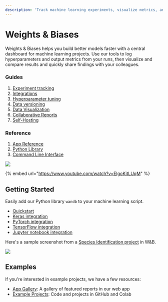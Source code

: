 ```yaml
---
description: 'Track machine learning experiments, visualize metrics, and share results'
---
```


# Weights & Biases

Weights & Biases helps you build better models faster with a central dashboard for machine learning projects. Use our tools to log hyperparameters and output metrics from your runs, then visualize and compare results and quickly share findings with your colleagues. 

### Guides

1. [Experiment tracking](guides/track/)
2. [Integrations](guides/integrations/)
3. [Hyperparameter tuning](guides/sweeps/)
4. [Data versioning](guides/artifacts/)
5. [Data Visualization](guides/datasets-and-predictions.md)
6. [Collaborative Reports](guides/reports.md)
7. [Self-Hosting](guides/self-hosted/)

### Reference

1. [App Reference](ref/app/)
2. [Python Library](ref/python/)
3. [Command Line Interface](ref/cli/)

![](.gitbook/assets/workflow-june-2020-v1.png)

{% embed url="https://www.youtube.com/watch?v=EIgoKitLUqM" %}

## Getting Started

Easily add our Python library `wandb` to your machine learning script.

* [Quickstart](quickstart.md)
* [Keras integration](guides/integrations/keras.md)
* [PyTorch integration](guides/integrations/pytorch.md)
* [TensorFlow integration](guides/integrations/tensorflow.md)
* [Jupyter notebook integration](guides/integrations/jupyter.md)

Here's a sample screenshot from a [Species Identification project](https://app.wandb.ai/stacey/curr_learn/reports?view=stacey%2FSpecies%20Identification) in W&B.

![](.gitbook/assets/screen-shot-2020-08-07-at-1.16.16-pm.png)

## Examples

If you're interested in example projects, we have a few resources:

* [App Gallery](https://app.wandb.ai/gallery): A gallery of featured reports in our web app
* [Example Projects](): Code and projects in GitHub and Colab

